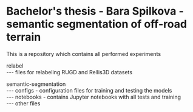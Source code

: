 # Bachelor's thesis - Bara Spilkova - semantic segmentation of off-road terrain
This is a repository which contains all performed experiments  
  
  
relabel  
--- files for relabeling RUGD and Rellis3D datasets  
  
semantic-segmentation  
--- configs - configuration files for training and testing the models  
--- notebooks - contains Jupyter notebooks with all tests and training  
--- other files
